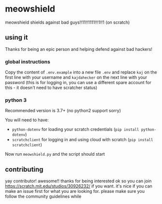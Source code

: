 # meowshield
meowshield shields against bad guys!!11!!1111!!!1!!1 (on scratch)

## using it
Thanks for being an epic person and helping defend against bad hackers!

### global instructions
Copy the content of `.env.example` into a new file `.env` and replace `kaj` on the first line with your username and `kajdahecker` on the next line with your password (this is for logging in, you can use a different spare account for this - it doesn't need to have scratcher status)



### python 3
Recommended version is 3.7+ (no python2 support sorry)

You will need to have:

- `python-dotenv` for loading your scratch credentials (`pip install python-dotenv`)
- `scratchclient` for logging in and using cloud with scratch (`pip install scratchclient`)

Now run `meowshield.py` and the script should start

## contributing
yay contributor! awesome!! thanks for being interested
ok so you can join https://scratch.mit.edu/studios/30926232/ if you want.
it's nice if you can make an issue first for what you are looking for. please make sure you follow the community guidelines while 
